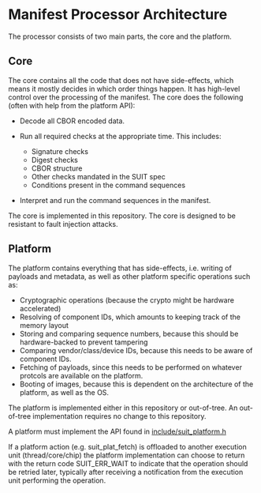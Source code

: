 # Manifest Processor Architecture

The processor consists of two main parts, the core and the platform.

## Core

The core contains all the code that does not have side-effects, which means it mostly decides in which order things happen.
It has high-level control over the processing of the manifest.
The core does the following (often with help from the platform API):

 * Decode all CBOR encoded data.
 * Run all required checks at the appropriate time. This includes:

   * Signature checks
   * Digest checks
   * CBOR structure
   * Other checks mandated in the SUIT spec
   * Conditions present in the command sequences

 * Interpret and run the command sequences in the manifest.

The core is implemented in this repository.
The core is designed to be resistant to fault injection attacks.


## Platform

The platform contains everything that has side-effects, i.e. writing of payloads and metadata, as well as other platform specific operations such as:

 * Cryptographic operations (because the crypto might be hardware accelerated)
 * Resolving of component IDs, which amounts to keeping track of the memory layout
 * Storing and comparing sequence numbers, because this should be hardware-backed to prevent tampering
 * Comparing vendor/class/device IDs, because this needs to be aware of component IDs.
 * Fetching of payloads, since this needs to be performed on whatever protcols are available on the platform.
 * Booting of images, because this is dependent on the architecture of the platform, as well as the OS.

The platform is implemented either in this repository or out-of-tree.
An out-of-tree implementation requires no change to this repository.

A platform must implement the API found in [include/suit_platform.h](include/suit_platform.h)

If a platform action (e.g. suit_plat_fetch) is offloaded to another execution unit (thread/core/chip) the platform implementation can choose to return with the return code SUIT_ERR_WAIT to indicate that the operation should be retried later, typically after receiving a notification from the execution unit performing the operation.
